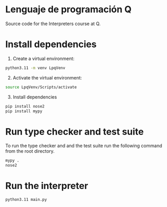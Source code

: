 
# Lenguaje de programación Q

Source code for the Interpreters course at Q.

# Install dependencies

1. Create a virtual environment:
```bash
python3.11 -m venv LpqVenv
```

2. Activate the virtual environment:
```bash
source LpqVenv/Scripts/activate
```

3. Install dependencies
```bash
pip install nose2
pip install mypy
```

# Run type checker and test suite

To run the type checker and and the test suite run the following command from
the root directory.

```bash
mypy .
nose2
```

# Run the interpreter
```bash
python3.11 main.py
```
